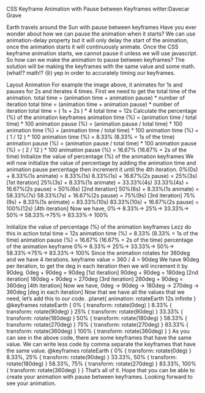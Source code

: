 CSS Keyframe Animation with Pause between Keyframes
witter:Davecar Grave


Earth travels around the Sun with pause between keyframes
Have you ever wonder about how we can pause the animation when it starts?
We can use animation-delay property but it will only delay the start of the animation, once the animation starts it will continuously animate. Once the CSS keyframe animation starts, we cannot pause it unless we will use javascript. So how can we make the animation to pause between keyframes?
The solution will be making the keyframes with the same value and some math. (what!? math!? 😢) yep in order to accurately timing our keyframes.

Layout Animation
For example the image above, it animates for 1s and pauses for 2s and iterates 4 times.
First we need to get the total time of the animation.
total time = (animation time + animation pause) * number of iteration
total time = (animation time + animation pause) * number of iteration
total time = ( 1s + 2s ) * 4
total time = 12s
Calculate the percentage (%) of the animation keyframes
animation time (%) = (animation time / total time) * 100 animation pause (%) = (animation pause / total time) * 100
animation time (%) = (animation time / total time) * 100
animation time (%) = ( 1 / 12 ) * 100
animation time (%) = 8.33% (8.33% = 1s of the time)
animation pause (%) = (animation pause / total time) * 100
animation pause (%) = ( 2 / 12 ) * 100
animation pause (%) = 16.67% (16.67% = 2s of the time)
Initialize the value of percentage (%) of the animation keyframes
We will now initialize the value of percentage by adding the animation time and animation pause percentage then increment it until the 4th iteration.
0%(0s) + 8.33%(1s animate) = 8.33%(1s)
8.33%(1s) + 16.67%(2s pause) = 25%(3s) [1st iteration]
25%(3s) + 8.33%(1s animate) = 33.33%(4s)
33.33%(4s) + 16.67%(2s pause) = 50%(6s) [2nd iteration]
50%(6s) + 8.33%(1s animate) = 58.33%(7s)
58.33%(7s) + 16.67%(2s pause) = 75%(9s) [3rd iteration]
75%(9s) + 8.33%(1s animate) = 83.33%(10s)
83.33%(10s) + 16.67%(2s pause) = 100%(12s) [4th iteration]
Now we have,
0%→ 8.33%→ 25%→ 33.33%→ 50%→ 58.33%→75%→ 83.33%→ 100%

Initialize the value of percentage (%) of the animation keyframes
Lezz do this in action
total time = 12s
animation time (%) = 8.33% (8.33% = 1s of the time)
animation pause (%) = 16.67% (16.67% = 2s of the time)
percentage of the animation keyframe
0%→ 8.33%→ 25%→ 33.33%→ 50%→ 58.33%→75%→ 83.33%→ 100%
Since the animation rotates for 360deg and we have 4 iterations.
keyframe value = 360 / 4 = 90deg
We have 90deg per iteration, to get the deg in each iteration then we will increment it by 90deg.
0deg + 90deg = 90deg [1st iteration]
90deg + 90deg = 180deg [2nd iteration]
180deg + 90deg = 270deg [3rd iteration]
260deg + 90deg = 360deg [4th iteration]
Now we have,
0deg → 90deg → 180deg → 270deg → 360deg [deg in each iteration]
Now that we have all the values that we need, let’s add this to our code.
.planet{
   animation: rotateEarth 12s infinite
}
@keyframes rotateEarth {
  0% {
    transform: rotate(0deg)
  }
  8.33% {
    transform: rotate(90deg)
  }
  25% {
    transform: rotate(90deg)
  }
  33.33% {
    transform: rotate(180deg)
  }
  50% {
    transform: rotate(180deg)
  }
  58.33% {
    transform: rotate(270deg)
  }
  75% {
    transform: rotate(270deg)
  }
  83.33% {
    transform: rotate(360deg)
  }
  100% {
    transform: rotate(360deg)
  }
}
As you can see in the above code, there are some keyframes that have the same value. We can write less code by comma separate the keyframes that have the same value.
@keyframes rotateEarth {
  0% {
    transform: rotate(0deg)
  }
  8.33%, 25% {
    transform: rotate(90deg)
  }
  33.33%, 50% {
    transform: rotate(180deg)
  }
  58.33%, 75% {
    transform: rotate(270deg)
  }
  83.33%, 100% {
    transform: rotate(360deg)
  }
}
That’s all of it. Hope that you can be able to create your animation with pause between keyframes. Looking forward to see your animation.
